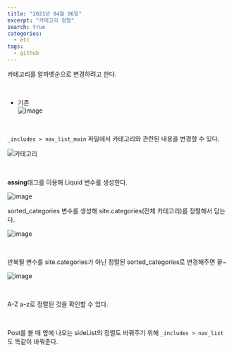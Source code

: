 ```yaml
---
title: "2021년 04월 06일"
excerpt: "카테고리 정렬"
search: true
categories: 
  - etc
tags: 
  - github
---
```



카테고리를 알파벳순으로 변경하려고 한다. 

<br>

- 기존 <br>
![image](https://user-images.githubusercontent.com/73421820/113731785-02713800-9734-11eb-97f6-453f6d3bab0a.png) 


<br>


`_includes > nav_list_main` 파일에서 카테고리와 관련된 내용을 변경할 수 있다.

![카테고리](https://user-images.githubusercontent.com/73421820/113733400-62b4a980-9735-11eb-9f73-f074347eebf1.png)

 <br>


**assing**태그를 이용해 Liquid 변수를 생성한다.

![image](https://user-images.githubusercontent.com/73421820/113905095-c0b4c000-980d-11eb-800e-4b4b49b8f78f.png)
<br>

sorted_categories 변수를 생성해  site.categories(전체 카테고리)를 정렬해서 담는다.


![image](https://user-images.githubusercontent.com/73421820/113905161-d32ef980-980d-11eb-81ce-a508f409decd.png)

<br>

반복될 변수를 site.categories가 아닌 정렬된 sorted_categories로 변경해주면 끝~


![image](https://user-images.githubusercontent.com/73421820/113734008-f0909480-9735-11eb-8af3-802709915893.png) 

<br>


A-Z a-z로 정렬된 것을 확인할 수 있다.

<br>

Post를 볼 때 옆에 나오는 sideList의 정렬도 바꿔주기 위해 `_includes > nav_list` 도 똑같이 바꿔준다. 
<br><br>